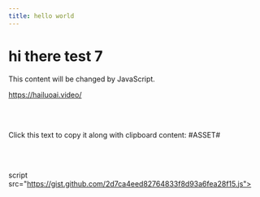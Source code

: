 ```yaml
---
title: hello world
---
```



# hi there test 7

<div id="myDiv">This content will be changed by JavaScript.</div>


<https://hailuoai.video/>

<br>
<https://app.sketchup.com/app?hl=en>

<br>
   <p onclick="copyWithClipboard(this)">Click this text to copy it along with clipboard content: #ASSET#</p>
   
   <br><br>


script src="https://gist.github.com/2d7ca4eed82764833f8d93a6fea28f15.js"> </script>